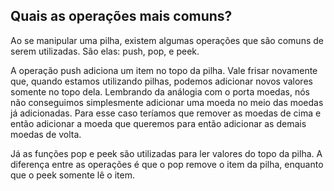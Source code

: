 ## Quais as operações mais comuns?

Ao se manipular uma pilha, existem algumas operações que são comuns de serem utilizadas. São elas: push, pop, e peek.

A operação push adiciona um item no topo da pilha. Vale frisar novamente que, quando estamos utilizando pilhas, podemos adicionar novos valores somente no topo dela. Lembrando da análogia com o porta moedas, nós não conseguimos simplesmente adicionar uma moeda no meio das moedas já adicionadas. Para esse caso teríamos que remover as moedas de cima e então adicionar a moeda que queremos para então adicionar as demais moedas de volta.

Já as funções pop e peek são utilizadas para ler valores do topo da pilha. A diferença entre as operações é que o pop remove o item da pilha, enquanto que o peek somente lê o item.
